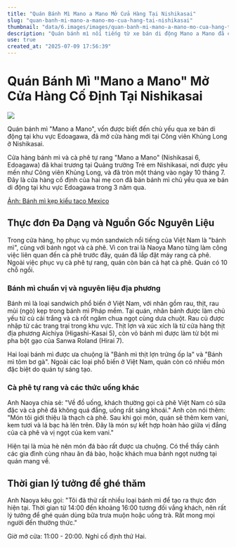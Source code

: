 ```yaml
---
title: "Quán Bánh Mì Mano a Mano Mở Cửa Hàng Tại Nishikasai"
slug: "quan-banh-mi-mano-a-mano-mo-cua-hang-tai-nishikasai"
thumbnail: "data/6.images/images/quan-banh-mi-mano-a-mano-mo-cua-hang-tai-nishikasai.webp"
description: "Quán bánh mì nổi tiếng từ xe bán di động Mano a Mano đã chính thức mở cửa hàng cố định tại Nishikasai, Edoagawa, chuyên phục vụ bánh mì Việt Nam và cà phê tự rang."
use: true
created_at: "2025-07-09 17:56:39"
---
```


# Quán Bánh Mì "Mano a Mano" Mở Cửa Hàng Cố Định Tại Nishikasai

![](/images/20250709-00000011-minkei-000-3-view.webp)

Quán bánh mì "Mano a Mano", vốn được biết đến chủ yếu qua xe bán di động tại khu vực Edoagawa, đã mở cửa hàng mới tại Công viên Khủng Long ở Nishikasai.

Cửa hàng bánh mì và cà phê tự rang "Mano a Mano" (Nishikasai 6, Edoagawa) đã khai trương tại Quảng trường Trẻ em Nishikasai, nơi được yêu mến như Công viên Khủng Long, và đã tròn một tháng vào ngày 10 tháng 7. Đây là cửa hàng cố định của hai mẹ con đã bán bánh mì chủ yếu qua xe bán di động tại khu vực Edoagawa trong 3 năm qua.

[Ảnh: Bánh mì kẹp kiểu taco Mexico](https://edogawa.keizai.biz/photoflash/548/)

## Thực đơn Đa Dạng và Nguồn Gốc Nguyên Liệu

Trong cửa hàng, họ phục vụ món sandwich nổi tiếng của Việt Nam là "bánh mì", cùng với bánh ngọt và cà phê. Vì con trai là Naoya Mano từng làm công việc liên quan đến cà phê trước đây, quán đã lắp đặt máy rang cà phê. Ngoài việc phục vụ cà phê tự rang, quán còn bán cả hạt cà phê. Quán có 10 chỗ ngồi.

### Bánh mì chuẩn vị và nguyên liệu địa phương

Bánh mì là loại sandwich phổ biến ở Việt Nam, với nhân gồm rau, thịt, rau mùi (ngò) kẹp trong bánh mì Pháp mềm. Tại quán, nhân bánh được làm chủ yếu từ củ cải trắng và cà rốt ngâm chua ngọt cùng dưa chuột. Rau củ được nhập từ các trang trại trong khu vực. Thịt lợn và xúc xích là từ cửa hàng thịt địa phương Aichiya (Higashi-Kasai 5), còn vỏ bánh mì được làm từ bột mì pha bột gạo của Sanwa Roland (Hirai 7).

Hai loại bánh mì được ưa chuộng là "Bánh mì thịt lợn trứng ốp la" và "Bánh mì tôm bơ gà". Ngoài các loại phổ biến ở Việt Nam, quán còn có nhiều món đặc biệt do quán tự sáng tạo.

### Cà phê tự rang và các thức uống khác

Anh Naoya chia sẻ: "Về đồ uống, khách thường gọi cà phê Việt Nam có sữa đặc và cà phê đá không quá đắng, uống rất sảng khoái." Anh còn nói thêm: "Món tôi giới thiệu là thạch cà phê. Sau khi gọi món, quán sẽ thêm kem vani, kem tươi và lá bạc hà lên trên. Đây là món sự kết hợp hoàn hảo giữa vị đắng của cà phê và vị ngọt của kem vani."

Hiện tại là mùa hè nên món đá bào rất được ưa chuộng. Có thể thấy cảnh các gia đình cùng nhau ăn đá bào, hoặc khách mua bánh ngọt nướng tại quán mang về.

## Thời gian lý tưởng để ghé thăm

Anh Naoya kêu gọi: "Tôi đã thử rất nhiều loại bánh mì để tạo ra thực đơn hiện tại. Thời gian từ 14:00 đến khoảng 16:00 tương đối vắng khách, nên rất lý tưởng để ghé quán dùng bữa trưa muộn hoặc uống trà. Rất mong mọi người đến thưởng thức."

Giờ mở cửa: 11:00 - 20:00. Nghỉ cố định thứ Hai.